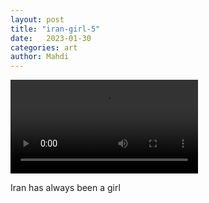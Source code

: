```yaml
---
layout: post
title: "iran-girl-5"
date:   2023-01-30
categories: art
author: Mahdi
---
```


<video src="/img/arts/iran-was-a-girl.mp4" controls playsinline></video>

<span class='image-details'>
Iran has always been a girl
</span>

